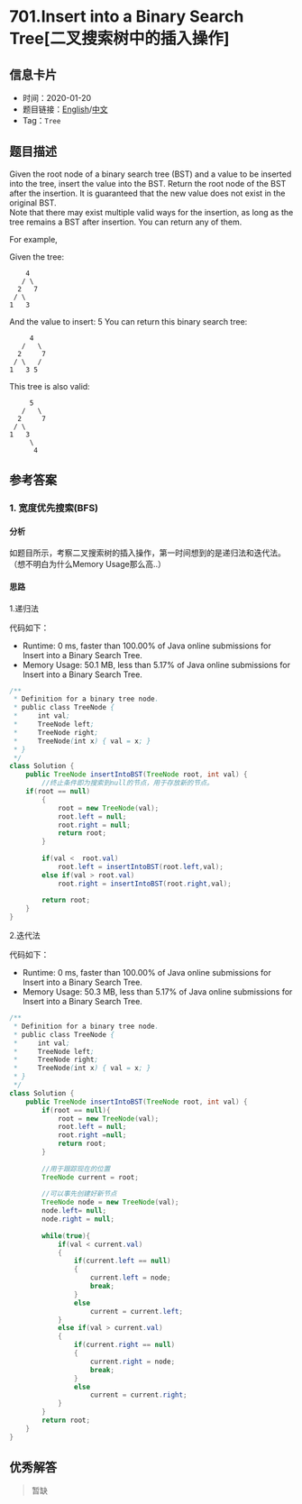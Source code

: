 # 701.Insert into a Binary Search Tree[二叉搜索树中的插入操作]

## 信息卡片

* 时间：2020-01-20
* 题目链接：[English](https://leetcode.com/problems/insert-into-a-binary-search-tree/)/[中文](https://leetcode-cn.com/problems/insert-into-a-binary-search-tree/)
* Tag：`Tree`
## 题目描述
Given the root node of a binary search tree (BST) and a value to be inserted into the tree, insert the value into the BST. Return the root node of the BST after the insertion. It is guaranteed that the new value does not exist in the original BST.  
Note that there may exist multiple valid ways for the insertion, as long as the tree remains a BST after insertion. You can return any of them.

For example, 

Given the tree:  

        4
       / \
      2   7
     / \
    1   3
And the value to insert: 5
You can return this binary search tree:

         4
       /   \
      2     7
     / \   /
    1   3 5
This tree is also valid:

         5
       /   \
      2     7
     / \   
    1   3
         \
          4


## 参考答案   


### 1. 宽度优先搜索(BFS)

#### 分析

如题目所示，考察二叉搜索树的插入操作，第一时间想到的是递归法和迭代法。（想不明白为什么Memory Usage那么高..）

#### 思路

1.递归法

代码如下： 

* Runtime: 0 ms, faster than 100.00% of Java online submissions for Insert into a Binary Search Tree.
* Memory Usage: 50.1 MB, less than 5.17% of Java online submissions for Insert into a Binary Search Tree.


```Java
/**
 * Definition for a binary tree node.
 * public class TreeNode {
 *     int val;
 *     TreeNode left;
 *     TreeNode right;
 *     TreeNode(int x) { val = x; }
 * }
 */
class Solution {
    public TreeNode insertIntoBST(TreeNode root, int val) {
		//终止条件即为搜索到null的节点，用于存放新的节点。
    if(root == null)
		{
			root = new TreeNode(val);
			root.left = null;
			root.right = null;
			return root;
		}
    
		if(val <  root.val)
			root.left = insertIntoBST(root.left,val);
		else if(val > root.val)
			root.right = insertIntoBST(root.right,val);
		
		return root; 
    }
}
```


2.迭代法

代码如下：   

* Runtime: 0 ms, faster than 100.00% of Java online submissions for Insert into a Binary Search Tree.
* Memory Usage: 50.3 MB, less than 5.17% of Java online submissions for Insert into a Binary Search Tree.

```Java
/**
 * Definition for a binary tree node.
 * public class TreeNode {
 *     int val;
 *     TreeNode left;
 *     TreeNode right;
 *     TreeNode(int x) { val = x; }
 * }
 */
class Solution {
    public TreeNode insertIntoBST(TreeNode root, int val) {
        if(root == null){
            root = new TreeNode(val);
            root.left = null;
            root.right =null;
            return root;
        }
        
        //用于跟踪现在的位置
        TreeNode current = root;
        
        //可以事先创建好新节点
        TreeNode node = new TreeNode(val);
        node.left= null;
        node.right = null;
        
        while(true){
            if(val < current.val)
            {
                if(current.left == null)
                {
                    current.left = node;
                    break;
                }    
                else
                    current = current.left;
            }
            else if(val > current.val)
            {
                if(current.right == null)
                {
                    current.right = node;
                    break;
                } 
                else
                    current = current.right;
            }
        }
        return root;  
    }
}

```


## 优秀解答

>暂缺
